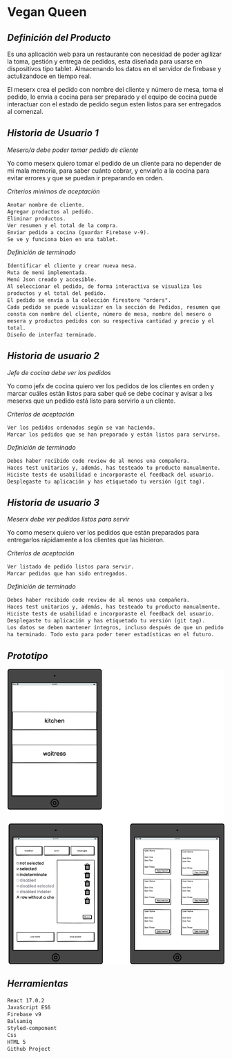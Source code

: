 **Vegan Queen**
========
 *Definición del Producto*
--------
Es una aplicación web para un restaurante con necesidad de poder agilizar la toma, gestión y entrega de pedidos, esta diseñada para usarse en dispositivos tipo tablet. Almacenando los datos en el servidor de firebase y actulizandoce en tiempo real.

El meserx crea el pedido con nombre del cliente y número de mesa, toma el pedido, lo envia a  cocina para ser preparado y el equipo de cocina puede interactuar con el estado de pedido segun esten listos para ser entregados al comenzal.


*Historia de Usuario 1*
--------

_Mesero/a debe poder tomar pedido de cliente_

Yo como meserx quiero tomar el pedido de un cliente para no depender de mi mala memoria, para saber cuánto cobrar, y enviarlo a la cocina para evitar errores y que se puedan ir preparando en orden.

_Criterios minimos de aceptación_

    Anotar nombre de cliente.
    Agregar productos al pedido.
    Eliminar productos.
    Ver resumen y el total de la compra.
    Enviar pedido a cocina (guardar Firebase v-9).
    Se ve y funciona bien en una tablet.

_Definición de terminado_

    Identificar el cliente y crear nueva mesa.
    Ruta de menú implementada.
    Menú Json creado y accesible.
    Al seleccionar el pedido, de forma interactiva se visualiza los productos y el total del pedido.
    El pedido se envía a la colección firestore "orders".
    Cada pedido se puede visualizar en la sección de Pedidos, resumen que consta con nombre del cliente, número de mesa, nombre del mesero o mesera y productos pedidos con su respectiva cantidad y precio y el total.
    Diseño de interfaz terminado.


*Historia de usuario 2* 
--------
_Jefe de cocina debe ver los pedidos_

Yo como jefx de cocina quiero ver los pedidos de los clientes en orden y marcar cuáles están listos para saber qué se debe cocinar y avisar a lxs meserxs que un pedido está listo para servirlo a un cliente.

_Criterios de aceptación_

    Ver los pedidos ordenados según se van haciendo.
    Marcar los pedidos que se han preparado y están listos para servirse.
   

_Definición de terminado_

    Debes haber recibido code review de al menos una compañera.
    Haces test unitarios y, además, has testeado tu producto manualmente.
    Hiciste tests de usabilidad e incorporaste el feedback del usuario.
    Desplegaste tu aplicación y has etiquetado tu versión (git tag).


*Historia de usuario 3* 
--------
_Meserx debe ver pedidos listos para servir_

Yo como meserx quiero ver los pedidos que están preparados para entregarlos rápidamente a los clientes que las hicieron.

_Criterios de aceptación_

    Ver listado de pedido listos para servir.
    Marcar pedidos que han sido entregados.

_Definición de terminado_

    Debes haber recibido code review de al menos una compañera.
    Haces test unitarios y, además, has testeado tu producto manualmente.
    Hiciste tests de usabilidad e incorporaste el feedback del usuario.
    Desplegaste tu aplicación y has etiquetado tu versión (git tag).
    Los datos se deben mantener íntegros, incluso después de que un pedido ha terminado. Todo esto para poder tener estadísticas en el futuro.



***Prototipo***
--------
![prototipo](./src/img/pbajaFidelidad.png )

*Herramientas*
--------
    React 17.0.2
    JavaScript ES6
    Firebase v9
    Balsamiq
    Styled-component
    Css
    HTML 5
    Github Project
